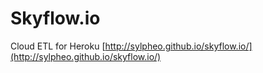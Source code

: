 # Skyflow.io

Cloud ETL for Heroku [http://sylpheo.github.io/skyflow.io/](http://sylpheo.github.io/skyflow.io/)